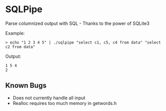 
SQLPipe
=======


Parse columnized output with SQL - Thanks to the power of SQLite3

Example:

    > echo "1 2 3 4 5" | ./sqlpipe "select c1, c5, c4 from data" "select c2 from data"

Output:

    1 5 4
    2


Known Bugs
----------

* Does not currently handle all input
* Realloc requires too much memory in getwords.h
